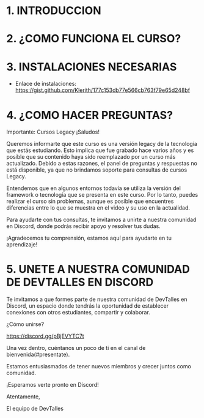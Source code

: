 # 1. INTRODUCCION

# 2. ¿COMO FUNCIONA EL CURSO?

# 3. INSTALACIONES NECESARIAS

- Enlace de instalaciones: https://gist.github.com/Klerith/177c153db77e566cb763f79e65d248bf

# 4. ¿COMO HACER PREGUNTAS?

Importante: Cursos Legacy
¡Saludos!

Queremos informarte que este curso es una versión legacy de la tecnología que estás estudiando. Esto implica que fue grabado hace varios años y es posible que su contenido haya sido reemplazado por un curso más actualizado. Debido a estas razones, el panel de preguntas y respuestas no está disponible, ya que no brindamos soporte para consultas de cursos Legacy.

Entendemos que en algunos entornos todavía se utiliza la versión del framework o tecnología que se presenta en este curso. Por lo tanto, puedes realizar el curso sin problemas, aunque es posible que encuentres diferencias entre lo que se muestra en el video y su uso en la actualidad.

Para ayudarte con tus consultas, te invitamos a unirte a nuestra comunidad en Discord, donde podrás recibir apoyo y resolver tus dudas.

¡Agradecemos tu comprensión, estamos aquí para ayudarte en tu aprendizaje!


# 5. UNETE A NUESTRA COMUNIDAD DE DEVTALLES EN DISCORD

Te invitamos a que formes parte de nuestra comunidad de DevTalles en Discord, un espacio donde tendrás la oportunidad de establecer conexiones con otros estudiantes, compartir y colaborar.

¿Cómo unirse?

https://discord.gg/pBjEVYTC7t

Una vez dentro, cuéntanos un poco de ti en el canal de bienvenida(#presentate).

Estamos entusiasmados de tener nuevos miembros y crecer juntos como comunidad.

¡Esperamos verte pronto en Discord!

Atentamente,

El equipo de DevTalles

